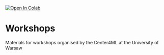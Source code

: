 [![Open In Colab](https://colab.research.google.com/assets/colab-badge.svg)](https://colab.research.google.com/github/center4ml/Workshops/blob/2022_2_solutions/)


# Workshops
Materials for workshops organised by the Center4ML at the University of Warsaw
